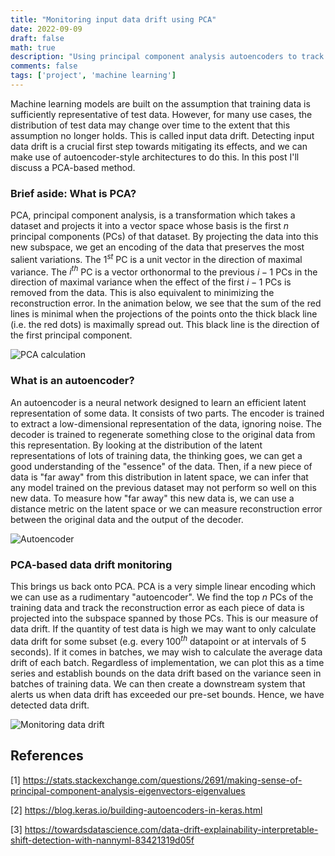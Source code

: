 ```yaml
---
title: "Monitoring input data drift using PCA"
date: 2022-09-09
draft: false
math: true
description: "Using principal component analysis autoencoders to track changes in input data distribution"
comments: false
tags: ['project', 'machine learning']
---
```


Machine learning models are built on the assumption that training data is sufficiently representative of test data. However, for many use cases, the distribution of test data may change over time to the extent that this assumption no longer holds. This is called input data drift. Detecting input data drift is a crucial first step towards mitigating its effects, and we can make use of autoencoder-style architectures to do this. In this post I'll discuss a PCA-based method.

### Brief aside: What is PCA?
PCA, principal component analysis, is a transformation which takes a dataset and projects it into a vector space whose basis is the first $n$ principal components (PCs) of that dataset. By projecting the data into this new subspace, we get an encoding of the data that preserves the most salient variations. The $1^{st}$ PC is a unit vector in the direction of maximal variance. The $i^{th}$ PC is a vector orthonormal to the previous $i-1$ PCs in the direction of maximal variance when the effect of the first $i-1$ PCs is removed from the data. This is also equivalent to minimizing the reconstruction error. In the animation below, we see that the sum of the red lines is minimal when the projections of the points onto the thick black line (i.e. the red dots) is maximally spread out. This black line is the direction of the first principal component.

![PCA calculation](/img/data-drift/pca.gif "Visualisation of first principal component calculation[1]")

### What is an autoencoder?
An autoencoder is a neural network designed to learn an efficient latent representation of some data. It consists of two parts. The encoder is trained to extract a low-dimensional representation of the data, ignoring noise. The decoder is trained to regenerate something close to the original data from this representation. By looking at the distribution of the latent representations of lots of training data, the thinking goes, we can get a good understanding of the "essence" of the data. Then, if a new piece of data is "far away" from this distribution in latent space, we can infer that any model trained on the previous dataset may not perform so well on this new data. To measure how "far away" this new data is, we can use a distance metric on the latent space or we can measure reconstruction error between the original data and the output of the decoder.

![Autoencoder](/img/data-drift/autoencoder.jpg "Autoencoder architecture[2]")

### PCA-based data drift monitoring
This brings us back onto PCA. PCA is a very simple linear encoding which we can use as a rudimentary "autoencoder". We find the top $n$ PCs of the training data and track the reconstruction error as each piece of data is projected into the subspace spanned by those PCs. This is our measure of data drift. If the quantity of test data is high we may want to only calculate data drift for some subset (e.g. every $100^{th}$ datapoint or at intervals of 5 seconds). If it comes in batches, we may wish to calculate the average data drift of each batch. Regardless of implementation, we can plot this as a time series and establish bounds on the data drift based on the variance seen in batches of training data. We can then create a downstream system that alerts us when data drift has exceeded our pre-set bounds. Hence, we have detected data drift.

![Monitoring data drift](/img/data-drift/monitoring.png "Monitoring data drift[3]")

## References

[1] https://stats.stackexchange.com/questions/2691/making-sense-of-principal-component-analysis-eigenvectors-eigenvalues

[2] https://blog.keras.io/building-autoencoders-in-keras.html

[3] https://towardsdatascience.com/data-drift-explainability-interpretable-shift-detection-with-nannyml-83421319d05f
